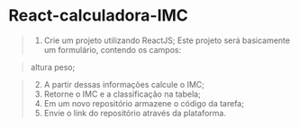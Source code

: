 # React-calculadora-IMC

> 1) Crie um projeto utilizando ReactJS;
Este projeto será basicamente um formulário, contendo os campos: 

> altura
> peso;

> 2) A partir dessas informações calcule o IMC;
> 3) Retorne o IMC e a classificação na tabela;
> 4) Em um novo repositório armazene o código da tarefa;
> 5) Envie o link do repositório através da plataforma.